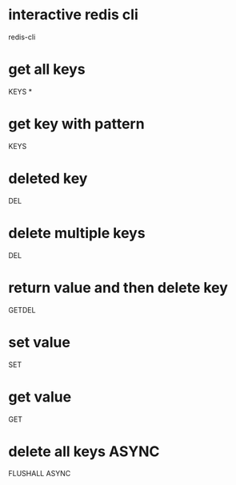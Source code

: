# interactive redis cli 
redis-cli

# get all keys
KEYS *

# get key with pattern
KEYS *<partOfKey>*

# deleted key 
DEL <keyName>

# delete multiple keys
DEL <keyName1> <keyName2> <keyName3>

# return value and then delete key
GETDEL <keyName>

# set value
SET <keyName> <value>

# get value
GET <keyName>

# delete all keys ASYNC
FLUSHALL ASYNC